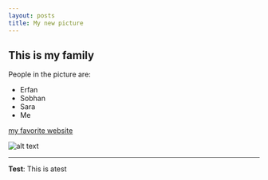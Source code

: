 ```yaml
---
layout: posts
title: My new picture
---
```


## This is my family
People in the picture are:
- Erfan
- Sobhan
- Sara
- Me

[my favorite website](http://www.google.com)





![alt text](../assets/images/family.jpg "Family Picture")

---
**Test**: This is atest
